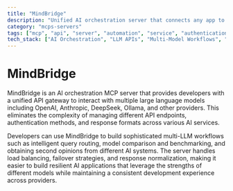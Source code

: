 ```yaml
---
title: "MindBridge"
description: "Unified AI orchestration server that connects any app to multiple LLMs through a single API interface"
category: "mcps-servers"
tags: ["mcp", "api", "server", "automation", "service", "authentication"]
tech_stack: ["AI Orchestration", "LLM APIs", "Multi-Model Workflows", "API Gateway", "AI Integration"]
---
```


# MindBridge

MindBridge is an AI orchestration MCP server that provides developers with a unified API gateway to interact with multiple large language models including OpenAI, Anthropic, DeepSeek, Ollama, and other providers. This eliminates the complexity of managing different API endpoints, authentication methods, and response formats across various AI services.

Developers can use MindBridge to build sophisticated multi-LLM workflows such as intelligent query routing, model comparison and benchmarking, and obtaining second opinions from different AI systems. The server handles load balancing, failover strategies, and response normalization, making it easier to build resilient AI applications that leverage the strengths of different models while maintaining a consistent development experience across providers.
